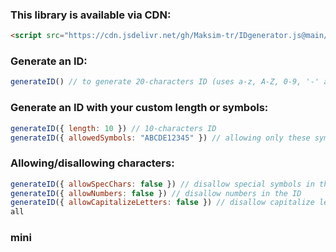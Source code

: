 ### This library is available via CDN:
```HTML
<script src="https://cdn.jsdelivr.net/gh/Maksim-tr/IDgenerator.js@main/idgenerator.min.js"></script>
```

### Generate an ID:
```JavaScript
generateID() // to generate 20-characters ID (uses a-z, A-Z, 0-9, '-' and '_' symbols) 
```
### Generate an ID with your custom length or symbols:
```JavaScript
generateID({ length: 10 }) // 10-characters ID
generateID({ allowedSymbols: "ABCDE12345" }) // allowing only these symbols. But the next functions can forbide ones of them
```
### Allowing/disallowing characters:
```JavaScript
generateID({ allowSpecChars: false }) // disallow special symbols in the ID
generateID({ allowNumbers: false }) // disallow numbers in the ID
generateID({ allowCapitalizeLetters: false }) // disallow capitalize letters in the ID
all
```
### mini
